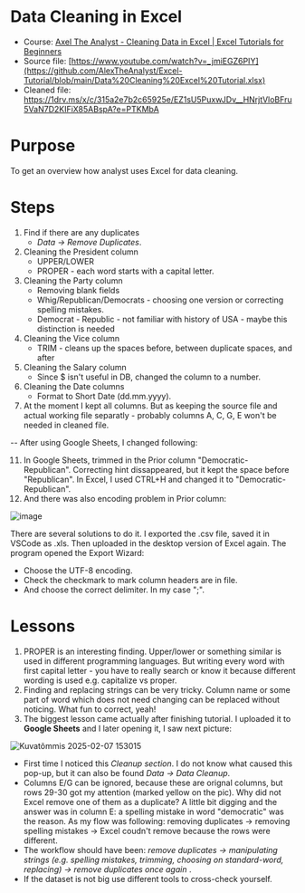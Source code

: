 # Data Cleaning in Excel

- Course: [Axel The Analyst - Cleaning Data in Excel | Excel Tutorials for Beginners](https://www.youtube.com/watch?v=_jmiEGZ6PIY)
- Source file: [https://www.youtube.com/watch?v=_jmiEGZ6PIY](https://github.com/AlexTheAnalyst/Excel-Tutorial/blob/main/Data%20Cleaning%20Excel%20Tutorial.xlsx)
- Cleaned file: https://1drv.ms/x/c/315a2e7b2c65925e/EZ1sU5PuxwJDv__HNrjtVloBFru5VaN7D2KIFiX85ABspA?e=PTKMbA

# Purpose
To get an overview how analyst uses Excel for data cleaning.

# Steps
1. Find if there are any duplicates
    - <em>Data -> Remove Duplicates</em>.
2. Cleaning the President column
    - UPPER/LOWER
    - PROPER - each word starts with a capital letter.
4. Cleaning the Party column
    - Removing blank fields
    - Whig/Republican/Democrats - choosing one version or correcting spelling mistakes.
    * Democrat - Republic - not familiar with history of USA - maybe this distinction is needed
6. Cleaning the Vice column
   - TRIM - cleans up the spaces before, between duplicate spaces, and after
7. Cleaning the Salary column
    - Since $ isn't useful in DB, changed the column to a number.
8. Cleaning the Date columns
    - Format to Short Date (dd.mm.yyyy).
10. At the moment I kept all columns. But as keeping the source file and actual working file separatly - probably columns A, C, G, E won't be needed in cleaned file.

-- After using Google Sheets, I changed following:

11. In Google Sheets, trimmed in the Prior column "Democratic- Republican". Correcting hint dissappeared, but it kept the space before "Republican". In Excel, I used CTRL+H and changed it to "Democratic-Republican".
12. And there was also encoding problem in Prior column:
    
![image](https://github.com/user-attachments/assets/bca54a55-7ba4-4e12-99db-f811b8121b96)

There are several solutions to do it. I exported the .csv file, saved it in VSCode as .xls. Then uploaded in the desktop version of Excel again. The program opened the Export Wizard:
- Choose the UTF-8 encoding.
- Check the checkmark to mark column headers are in file.
- And choose the correct delimiter. In my case ";".



# Lessons
1. PROPER is an interesting finding. Upper/lower or something similar is used in different programming languages. But writing every word with first capital letter - you have to really search or know it because different wording is used e.g. capitalize vs proper.
2. Finding and replacing strings can be very tricky. Column name or some part of word which does not need changing can be replaced without noticing. What fun to correct, yeah!
3. The biggest lesson came actually after finishing tutorial. I uploaded it to **Google Sheets** and I later opening it, I saw next picture:

![Kuvatõmmis 2025-02-07 153015](https://github.com/user-attachments/assets/e3c069ba-c0a0-4a27-b46a-f8275833eca0)

- First time I noticed this <em>Cleanup section</em>. I do not know what caused this pop-up, but it can also be found <em>Data -> Data Cleanup</em>.
- Columns E/G can be ignored, because these are orignal columns, but rows 29-30 got my attention (marked yellow on the pic). Why did not Excel remove one of them as a duplicate? A little bit digging and the answer was in column E: a spelling mistake in word "democratic" was the reason. As my flow was following: removing duplicates -> removing spelling mistakes ->  Excel coudn't remove because the rows were different.
-  The workflow should have been: <em> remove duplicates -> manipulating strings (e.g. spelling mistakes, trimming, choosing on standard-word, replacing) -> remove duplicates once again </em>. 
-  If the dataset is not big use different tools to cross-check yourself.
  
